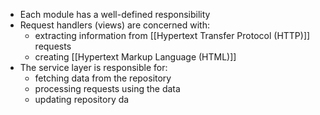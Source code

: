 - Each module has a well-defined responsibility
- Request handlers (views) are concerned with:
	- extracting information from [[Hypertext Transfer Protocol (HTTP)]] requests
	- creating [[Hypertext Markup Language (HTML)]]
- The service layer is responsible for:
	- fetching data from the repository
	- processing requests using the data
	- updating repository da